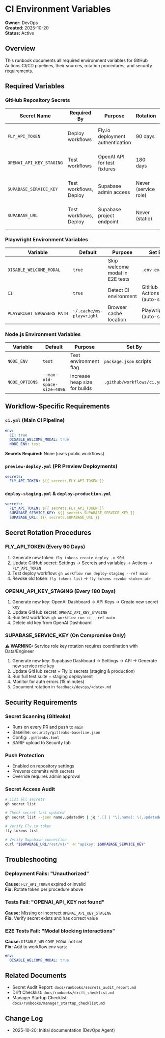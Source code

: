 # CI Environment Variables

**Owner:** DevOps  
**Created:** 2025-10-20  
**Status:** Active

## Overview

This runbook documents all required environment variables for GitHub Actions CI/CD pipelines, their sources, rotation procedures, and security requirements.

## Required Variables

### GitHub Repository Secrets

| Secret Name | Required By | Purpose | Rotation | Source |
|------------|-------------|---------|----------|---------|
| `FLY_API_TOKEN` | Deploy workflows | Fly.io deployment authentication | 90 days | Fly.io Dashboard → Access Tokens |
| `OPENAI_API_KEY_STAGING` | Test workflows | OpenAI API for test fixtures | 180 days | OpenAI Dashboard → API Keys |
| `SUPABASE_SERVICE_KEY` | Test workflows, Deploy | Supabase admin access | Never (service role) | Supabase Dashboard → Settings → API |
| `SUPABASE_URL` | Test workflows, Deploy | Supabase project endpoint | Never (static) | Supabase Dashboard → Settings → API |

### Playwright Environment Variables

| Variable | Default | Purpose | Set By |
|----------|---------|---------|--------|
| `DISABLE_WELCOME_MODAL` | `true` | Skip welcome modal in E2E tests | `.env.example` |
| `CI` | `true` | Detect CI environment | GitHub Actions (auto-set) |
| `PLAYWRIGHT_BROWSERS_PATH` | `~/.cache/ms-playwright` | Browser cache location | Playwright (auto-set) |

### Node.js Environment Variables

| Variable | Default | Purpose | Set By |
|----------|---------|---------|--------|
| `NODE_ENV` | `test` | Test environment flag | `package.json` scripts |
| `NODE_OPTIONS` | `--max-old-space-size=4096` | Increase heap size for builds | `.github/workflows/ci.yml` |

## Workflow-Specific Requirements

### `ci.yml` (Main CI Pipeline)

```yaml
env:
  CI: true
  DISABLE_WELCOME_MODAL: true
  NODE_ENV: test
```

**Secrets Required:** None (uses public workflows)

### `preview-deploy.yml` (PR Preview Deployments)

```yaml
secrets:
  FLY_API_TOKEN: ${{ secrets.FLY_API_TOKEN }}
```

### `deploy-staging.yml` & `deploy-production.yml`

```yaml
secrets:
  FLY_API_TOKEN: ${{ secrets.FLY_API_TOKEN }}
  SUPABASE_SERVICE_KEY: ${{ secrets.SUPABASE_SERVICE_KEY }}
  SUPABASE_URL: ${{ secrets.SUPABASE_URL }}
```

## Secret Rotation Procedures

### FLY_API_TOKEN (Every 90 Days)

1. Generate new token: `fly tokens create deploy -x 90d`
2. Update GitHub secret: Settings → Secrets and variables → Actions → `FLY_API_TOKEN`
3. Test deploy workflow: `gh workflow run deploy-staging --ref main`
4. Revoke old token: `fly tokens list` → `fly tokens revoke <token-id>`

### OPENAI_API_KEY_STAGING (Every 180 Days)

1. Generate new key: OpenAI Dashboard → API Keys → Create new secret key
2. Update GitHub secret: `OPENAI_API_KEY_STAGING`
3. Run test workflow: `gh workflow run ci --ref main`
4. Delete old key from OpenAI Dashboard

### SUPABASE_SERVICE_KEY (On Compromise Only)

**⚠️ WARNING:** Service role key rotation requires coordination with Data/Engineer

1. Generate new key: Supabase Dashboard → Settings → API → Generate new service role key
2. Update GitHub secret + Fly.io secrets (staging & production)
3. Run full test suite + staging deployment
4. Monitor for auth errors (15 minutes)
5. Document rotation in `feedback/devops/<date>.md`

## Security Requirements

### Secret Scanning (Gitleaks)

- Runs on every PR and push to `main`
- Baseline: `security/gitleaks-baseline.json`
- Config: `.gitleaks.toml`
- SARIF upload to Security tab

### Push Protection

- Enabled on repository settings
- Prevents commits with secrets
- Override requires admin approval

### Secret Access Audit

```bash
# List all secrets
gh secret list

# Check secret last updated
gh secret list --json name,updatedAt | jq '.[] | "\(.name): \(.updatedAt)"'

# Verify Fly.io token
fly tokens list

# Verify Supabase connection
curl "$SUPABASE_URL/rest/v1/" -H "apikey: $SUPABASE_SERVICE_KEY"
```

## Troubleshooting

### Deployment Fails: "Unauthorized"

**Cause:** `FLY_API_TOKEN` expired or invalid  
**Fix:** Rotate token per procedure above

### Tests Fail: "OPENAI_API_KEY not found"

**Cause:** Missing or incorrect `OPENAI_API_KEY_STAGING`  
**Fix:** Verify secret exists and has correct value

### E2E Tests Fail: "Modal blocking interactions"

**Cause:** `DISABLE_WELCOME_MODAL` not set  
**Fix:** Add to workflow env vars:

```yaml
env:
  DISABLE_WELCOME_MODAL: true
```

## Related Documents

- Secret Audit Report: `docs/runbooks/secrets_audit_report.md`
- Drift Checklist: `docs/runbooks/drift_checklist.md`
- Manager Startup Checklist: `docs/runbooks/manager_startup_checklist.md`

## Change Log

- 2025-10-20: Initial documentation (DevOps Agent)
